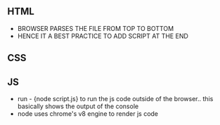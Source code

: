 ## HTML
- BROWSER PARSES THE FILE FROM TOP TO BOTTOM
- HENCE IT A BEST PRACTICE TO ADD SCRIPT AT THE END

## CSS

## JS

- run - {node script.js} to run the js code outside of the browser.. this basically shows the output of the console
- node uses chrome's v8 engine to render js code